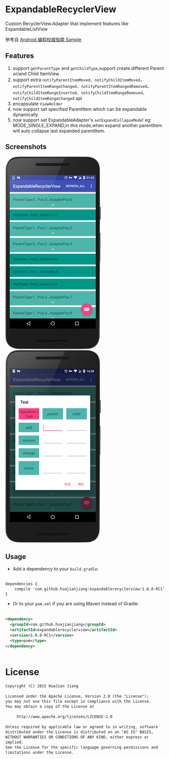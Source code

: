 # ExpandableRecyclerView
Custom RecyclerView.Adapter that implement features like ExpandableListView

参考自 [Android 编程权威指南 Sample](https://www.bignerdranch.com/blog/expand-a-recyclerview-in-four-steps/?utm_source=Android+Weekly&utm_campaign=8f0cc3ff1f-Android_Weekly_165&utm_medium=email&utm_term=0_4eb677ad19-8f0cc3ff1f-337834121)

## Features

1. support `getParentType` and `getChildType`,support create different Parent or/and Child ItemView
2. support extra `notifyParentItemMoved`、`notifyChildItemMoved`、`notifyParentItemRangeChanged`、`notifyParentItemRangedRemoved`、`notifyChildItemRangeInserted`、`notifyChildItemRangeRemoved`、`notifyChildItemRangeChanged` api
3. encapsulate `ViewHolder`
4. now support set specified ParentItem which can be expandable dynamically
5. now support set ExpandableAdapter's `setExpandCollapseMode`! eg: MODE_SINGLE_EXPAND,in this mode,when expand another parentItem will auto collapse last expanded parentItem.

## Screenshots

![Demo](/screenshots/screenshot_3.png)
![Demo](/screenshots/screenshot_2.png)

## Usage
* Add a dependency to your `build.gradle`:

```grooey

dependencies {
    compile 'com.github.huajianjiang:expandablerecyclerview:1.0.0-RC1'
}

```

* Or to your `pom.xml` if you are using Maven instead of Gradle:

```XML

<dependency>
  <groupId>com.github.huajianjiang</groupId>
  <artifactId>expandablerecyclerview</artifactId>
  <version>1.0.0-RC1</version>
  <type>pom</type>
</dependency>
      
```

License
=======

    Copyright (C) 2015 HuaJian Jiang

    Licensed under the Apache License, Version 2.0 (the "License");
    you may not use this file except in compliance with the License.
    You may obtain a copy of the License at

         http://www.apache.org/licenses/LICENSE-2.0

    Unless required by applicable law or agreed to in writing, software
    distributed under the License is distributed on an "AS IS" BASIS,
    WITHOUT WARRANTIES OR CONDITIONS OF ANY KIND, either express or implied.
    See the License for the specific language governing permissions and
    limitations under the License.
